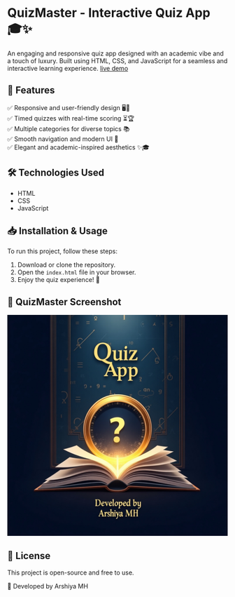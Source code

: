 # QuizMaster - Interactive Quiz App 🎓✨
An engaging and responsive quiz app designed with an academic vibe and a touch of luxury. Built using HTML, CSS, and JavaScript for a seamless and interactive learning experience.
[live demo ](https://arshiya-mh.github.io/Quizapp/)
## 📌 Features
✅ Responsive and user-friendly design 🖥️📱  
✅ Timed quizzes with real-time scoring ⏳🏆  
✅ Multiple categories for diverse topics 📚  
✅ Smooth navigation and modern UI 🧭  
✅ Elegant and academic-inspired aesthetics ✨🎓  

## 🛠️ Technologies Used
- HTML  
- CSS  
- JavaScript  

## 📥 Installation & Usage
To run this project, follow these steps:

1. Download or clone the repository.  
2. Open the `index.html` file in your browser.  
3. Enjoy the quiz experience! 🚀  

## 📌 QuizMaster Screenshot
![](assets/readmelogo.jpeg)

## 📜 License
This project is open-source and free to use.

🚀 Developed by Arshiya MH
